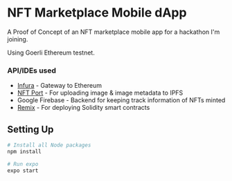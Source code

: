 # NFT Marketplace Mobile dApp

A Proof of Concept of an NFT marketplace mobile app for a hackathon I'm joining.

Using Goerli Ethereum testnet.

### API/IDEs used

- [Infura](https://infura.io) - Gateway to Ethereum
- [NFT Port](https://www.nftport.xyz) - For uploading image & image metadata to IPFS
- Google Firebase - Backend for keeping track information of NFTs minted
- [Remix](https://remix.ethereum.org) - For deploying Solidity smart contracts

## Setting Up

```bash
# Install all Node packages
npm install

# Run expo
expo start
```
